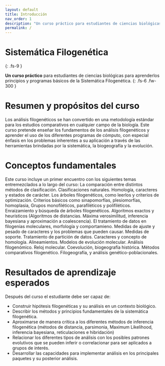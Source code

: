 ```yaml
---
layout: default
title: Introducción
nav_order: 1
description: "Un curso práctico para estudiantes de ciencias biológicas para aprenderlos principios  y programas básicos de la Sistemática Filogenética."
permalink: /
---
```


# Sistemática Filogenética
{: .fs-9 }

**Un curso práctico** para estudiantes de ciencias biológicas para aprenderlos principios  y programas básicos de la Sistemática Filogenética.
{: .fs-6 .fw-300 }

# Resumen y propósitos del curso

Los análisis filogenéticos se han convertido en una metodología estándar para los estudios comparativos en cualquier campo de la biología. Este curso pretende enseñar los fundamentos de los análisis filogenéticos y aprender el uso de los diferentes programas de cómputo, con especial énfasis en los problemas inherentes a su aplicación a través de las herramientas brindadas por la sistemática, la biogeografía y la evolución.

# Conceptos fundamentales 
Este curso incluye un primer encuentro con los siguientes temas entremezclados a lo largo del curso: La comparación entre distintos métodos de clasificación. Clasificaciones naturales. Homología, caracteres y estados de carácter. Los árboles filogenéticos, como leerlos y criterios de optimización. Criterios básicos como sinapomorfías, plesiomorfías, homoplasia, Grupos monofiléticos, parafiléticos y polifiléticos. Enraizamiento y búsqueda de árboles filogenéticos. Algoritmos exactos y heurísticos (Algoritmos de distancias. Máxima verosimilitud, inferencia bayesiana y aproximación a coalescencia). El tratamiento de datos en filogenias moleculares, morfología y comportamieno. Medidas de ajuste y pesado de caracteres y los problemas que pueden causar. Medidas de soporte. Tratamiento de partición de datos. Caracteres y concepto de homología. Alineamientos. Modelos de evolución molecular. Análisis filogenómico. Reloj molecular. Coevolución, biogeografía histórica. Métodos comparativos filogenético. Filogeografía, y análisis genético-poblacionales.

# Resultados de aprendizaje esperados

Después del curso el estudiante debe ser capaz de:

-	Construir hipótesis filogenéticas y su análisis en un contexto biológico.
-	Describir los métodos y principios fundamentales de la sistemática filogenética.
-	Aproximarse de manera crítica a los diferentes métodos de inferencia filogenética (métodos de distancia, parsimonia, Maximum Likelihood, inferencia bayesiana, reticulaciones e hibridación) 
-	Relacionar los diferentes tipos de análisis con los posibles patrones evolutivos que se pueden inferir o correlacionar para ser aplicados a grupos de interés.
-	Desarrollar las capacidades para implementar análisis en los principales paquetes y su posterior análisis. 

